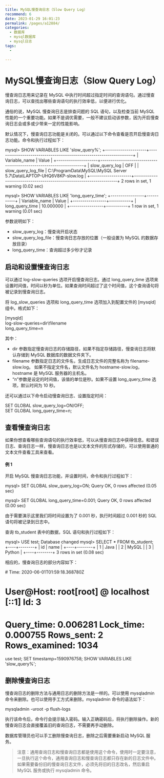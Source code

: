 ```yaml
---
title: MySQL慢查询日志（Slow Query Log）
recommend: 6
date: 2023-01-29 16:01:23
permalink: /pages/a12884/
categories:
  - 数据库
  - mysql数据库
  - mysql日志
tags:
  - 
 
---
```

# MySQL慢查询日志（Slow Query Log）

慢查询日志用来记录在 MySQL 中执行时间超过指定时间的查询语句。通过慢查询日志，可以查找出哪些查询语句的执行效率低，以便进行优化。  

通俗的说，MySQL 慢查询日志是排查问题的 SQL 语句，以及检查当前 MySQL 性能的一个重要功能。如果不是调优需要，一般不建议启动该参数，因为开启慢查询日志会或多或少带来一定的性能影响。  

默认情况下，慢查询日志功能是关闭的。可以通过以下命令查看是否开启慢查询日志功能。命令和执行过程如下：

mysql> SHOW VARIABLES LIKE 'slow\_query%';
+---------------------+---------------------------------------------------------------------+
| Variable\_name       | Value                                                               |
+---------------------+---------------------------------------------------------------------+
| slow\_query\_log      | OFF                                                                 |
| slow\_query\_log\_file | C:\\ProgramData\\MySQL\\MySQL Server 5.7\\Data\\LAPTOP-UHQ6V8KP-slow.log |
+---------------------+---------------------------------------------------------------------+
2 rows in set, 1 warning (0.02 sec)

mysql> SHOW VARIABLES LIKE 'long\_query\_time';
+-----------------+-----------+
| Variable\_name   | Value     |
+-----------------+-----------+
| long\_query\_time | 10.000000 |
+-----------------+-----------+
1 row in set, 1 warning (0.01 sec)

参数说明如下：

- slow\_query\_log：慢查询开启状态
- slow\_query\_log\_file：慢查询日志存放的位置（一般设置为 MySQL 的数据存放目录）
- long\_query\_time：查询超过多少秒才记录

## 启动和设置慢查询日志

可以通过 log-slow-queries 选项开启慢查询日志。通过 long\_query\_time 选项来设置时间值，时间以秒为单位。如果查询时间超过了这个时间值，这个查询语句将被记录到慢查询日志。  

将 log\_slow\_queries 选项和 long\_query\_time 选项加入到配置文件的 \[mysqld\] 组中。格式如下：  

\[mysqld\]  
log-slow-queries=dir\\filename  
long\_query\_time=n

其中：

- dir 参数指定慢查询日志的存储路径，如果不指定存储路径，慢查询日志将默认存储到 MySQL 数据库的数据文件夹下。
- filename 参数指定日志的文件名，生成日志文件的完整名称为 filename-slow.log。 如果不指定文件名，默认文件名为 hostname-slow.log，hostname 是 MySQL 服务器的主机名。
- “n”参数是设定的时间值，该值的单位是秒。如果不设置 long\_query\_time 选项，默认时间为 10 秒。

  

还可以通过以下命令启动慢查询日志、设置指定时间：

SET GLOBAL slow\_query\_log=ON/OFF;  
SET GLOBAL long\_query\_time=n;

## 查看慢查询日志

如果你想查看哪些查询语句的执行效率低，可以从慢查询日志中获得信息。和错误日志、查询日志一样，慢查询日志也是以文本文件的形式存储的，可以使用普通的文本文件查看工具来查看。

#### 例 1

开启 MySQL 慢查询日志功能，并设置时间，命令和执行过程如下：

mysql> SET GLOBAL slow\_query\_log=ON;
Query OK, 0 rows affected (0.05 sec)

mysql> SET GLOBAL long\_query\_time=0.001;
Query OK, 0 rows affected (0.00 sec)

由于需要演示这里我们将时间设置为了 0.001 秒，执行时间超过 0.001 秒的 SQL 语句将被记录到日志中。  

查询 tb\_student 表中的数据，SQL 语句和执行过程如下：

mysql> USE test;
Database changed
mysql> SELECT \* FROM tb\_student;
+----+--------+
| id | name   |
+----+--------+
|  1 | Java   |
|  2 | MySQL  |
|  3 | Python |
+----+--------+
3 rows in set (0.08 sec)

相应的，慢查询日志的部分内容如下：

\# Time: 2020-06-01T01:59:18.368780Z
# User@Host: root\[root\] @ localhost \[::1\]  Id:     3
# Query\_time: 0.006281  Lock\_time: 0.000755 Rows\_sent: 2  Rows\_examined: 1034
use test;
SET timestamp=1590976758;
SHOW VARIABLES LIKE 'slow\_query%';

## 删除慢查询日志

慢查询日志的删除方法与通用日志的删除方法是一样的。可以使用 mysqladmin 命令来删除。也可以使用手工方式来删除。mysqladmin 命令的语法如下：  

mysqladmin -uroot -p flush-logs

执行该命令后，命令行会提示输入密码。输入正确密码后，将执行删除操作。新的慢查询日志会直接覆盖旧的查询日志，不需要再手动删除。  

数据库管理员也可以手工删除慢查询日志，删除之后需要重新启动 MySQL 服务。  

> 注意：通用查询日志和慢查询日志都是使用这个命令，使用时一定要注意，一旦执行这个命令，通用查询日志和慢查询日志都只存在新的日志文件中。如果需要备份旧的慢查询日志文件，必须先将旧的日志改名，然后重启 MySQL 服务或执行 mysqladmin 命令。